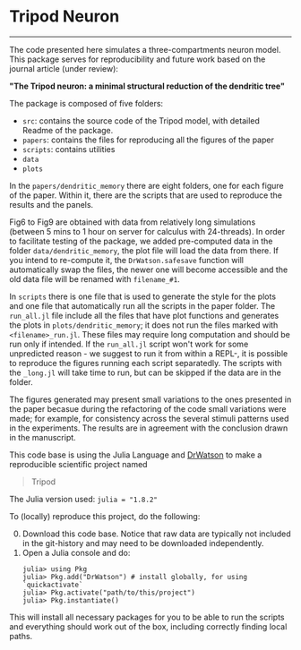 # Tripod Neuron
-------------

The code presented here simulates a three-compartments neuron model. This package serves for reproducibility and future work based on the journal article (under review):

__"The Tripod neuron: a minimal structural reduction of the
dendritic tree"__


The package is composed of five folders:

- `src`: contains the source code of the Tripod model, with detailed Readme of the package.
- `papers`: contains the files for reproducing all the figures of the paper
- `scripts`: contains utilities
- `data`
- `plots`

In the `papers/dendritic_memory` there are eight folders, one for each figure of the paper. Within it, there are the scripts that are used to reproduce the results and the panels.

Fig6 to Fig9 are obtained with data from relatively long simulations (between 5 mins to 1 hour on server for calculus with 24-threads). In order to facilitate testing of the package, we added pre-computed data in the folder `data/dendritic_memory`, the plot file will load the data from there. 
If you intend to re-compute it, the `DrWatson.safesave` function will automatically swap the files, the newer one will become accessible and the old data file will be renamed with `filename_#1`.

In `scripts` there is one file that is used to generate the style for the plots and one file that automatically run all the scripts in the paper folder.
The `run_all.jl` file include all the files that have plot functions and generates the plots in `plots/dendritic_memory`; it does not run the files marked with `<filename>_run.jl`. These files may require long computation and should be run only if intended.
If the `run_all.jl` script won't work for some unpredicted reason - we suggest to run it from within a REPL-, it is possible to reproduce the figures running each script separatedly. The scripts with the `_long.jl` will take time to run, but can be skipped if the data are in the folder.

The figures generated may present small variations to the ones presented in the paper becasue during the refactoring of the code small variations were made; for example, for consistency across the several stimuli patterns used in the experiments. The results are in agreement with the conclusion drawn in the manuscript.

This code base is using the Julia Language and [DrWatson](https://juliadynamics.github.io/DrWatson.jl/stable/) to make a reproducible scientific project named
> Tripod

The Julia version used: `julia = "1.8.2"`

To (locally) reproduce this project, do the following:

0. Download this code base. Notice that raw data are typically not included in the
   git-history and may need to be downloaded independently.
1. Open a Julia console and do:
   ```
   julia> using Pkg
   julia> Pkg.add("DrWatson") # install globally, for using `quickactivate`
   julia> Pkg.activate("path/to/this/project")
   julia> Pkg.instantiate()
   ```

This will install all necessary packages for you to be able to run the scripts and
everything should work out of the box, including correctly finding local paths.

